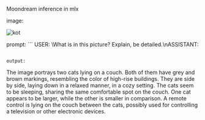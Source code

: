 Moondream inference in mlx

image:

![kot](http://images.cocodataset.org/val2017/000000039769.jpg)

prompt: ```
USER: <image>\What is in this picture? Explain, be detailed.\nASSISTANT:
```
 
output: 

```
The image portrays two cats lying on a couch. Both of them have grey and brown markings, resembling the color of high-rise buildings. They are side by side, laying down in a relaxed manner, in a cozy setting. The cats seem to be sleeping, sharing the same comfortable spot on the couch. One cat appears to be larger, while the other is smaller in comparison. A remote control is lying on the couch between the cats, possibly used for controlling a television or other electronic devices.
```